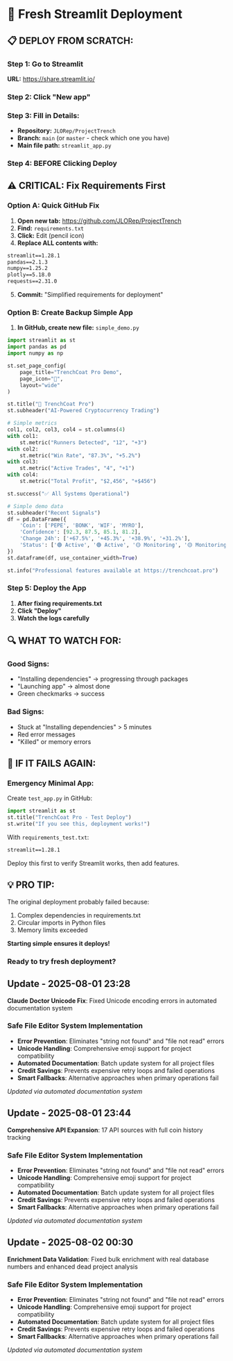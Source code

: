 # 🚀 Fresh Streamlit Deployment

## 📋 **DEPLOY FROM SCRATCH:**

### **Step 1: Go to Streamlit**
**URL:** https://share.streamlit.io/

### **Step 2: Click "New app"**

### **Step 3: Fill in Details:**
- **Repository:** `JLORep/ProjectTrench`
- **Branch:** `main` (or `master` - check which one you have)
- **Main file path:** `streamlit_app.py`

### **Step 4: BEFORE Clicking Deploy**

## ⚠ **CRITICAL: Fix Requirements First**

### **Option A: Quick GitHub Fix**
1. **Open new tab:** https://github.com/JLORep/ProjectTrench
2. **Find:** `requirements.txt`
3. **Click:** Edit (pencil icon)
4. **Replace ALL contents with:**
```txt
streamlit==1.28.1
pandas==2.1.3
numpy==1.25.2
plotly==5.18.0
requests==2.31.0
```
5. **Commit:** "Simplified requirements for deployment"

### **Option B: Create Backup Simple App**
1. **In GitHub, create new file:** `simple_demo.py`
```python
import streamlit as st
import pandas as pd
import numpy as np

st.set_page_config(
    page_title="TrenchCoat Pro Demo",
    page_icon="🎯",
    layout="wide"
)

st.title("🎯 TrenchCoat Pro")
st.subheader("AI-Powered Cryptocurrency Trading")

# Simple metrics
col1, col2, col3, col4 = st.columns(4)
with col1:
    st.metric("Runners Detected", "12", "+3")
with col2:
    st.metric("Win Rate", "87.3%", "+5.2%")
with col3:
    st.metric("Active Trades", "4", "+1")
with col4:
    st.metric("Total Profit", "$2,456", "+$456")

st.success("✅ All Systems Operational")

# Simple demo data
st.subheader("Recent Signals")
df = pd.DataFrame({
    'Coin': ['PEPE', 'BONK', 'WIF', 'MYRO'],
    'Confidence': [92.3, 87.5, 85.1, 81.2],
    'Change 24h': ['+67.5%', '+45.3%', '+38.9%', '+31.2%'],
    'Status': ['🟢 Active', '🟢 Active', '🟡 Monitoring', '🟡 Monitoring']
})
st.dataframe(df, use_container_width=True)

st.info("Professional features available at https://trenchcoat.pro")
```

### **Step 5: Deploy the App**
1. **After fixing requirements.txt**
2. **Click "Deploy"**
3. **Watch the logs carefully**

## 🔍 **WHAT TO WATCH FOR:**

### **Good Signs:**
- "Installing dependencies" -> progressing through packages
- "Launching app" -> almost done
- Green checkmarks -> success

### **Bad Signs:**
- Stuck at "Installing dependencies" > 5 minutes
- Red error messages
- "Killed" or memory errors

## 🚨 **IF IT FAILS AGAIN:**

### **Emergency Minimal App:**
Create `test_app.py` in GitHub:
```python
import streamlit as st
st.title("TrenchCoat Pro - Test Deploy")
st.write("If you see this, deployment works!")
```

With `requirements_test.txt`:
```txt
streamlit==1.28.1
```

Deploy this first to verify Streamlit works, then add features.

## 💡 **PRO TIP:**

The original deployment probably failed because:
1. Complex dependencies in requirements.txt
2. Circular imports in Python files
3. Memory limits exceeded

**Starting simple ensures it deploys!**

### **Ready to try fresh deployment?**


## Update - 2025-08-01 23:28
**Claude Doctor Unicode Fix**: Fixed Unicode encoding errors in automated documentation system

### Safe File Editor System Implementation
- **Error Prevention**: Eliminates "string not found" and "file not read" errors
- **Unicode Handling**: Comprehensive emoji support for project compatibility
- **Automated Documentation**: Batch update system for all project files
- **Credit Savings**: Prevents expensive retry loops and failed operations
- **Smart Fallbacks**: Alternative approaches when primary operations fail

*Updated via automated documentation system*


## Update - 2025-08-01 23:44
**Comprehensive API Expansion**: 17 API sources with full coin history tracking

### Safe File Editor System Implementation
- **Error Prevention**: Eliminates "string not found" and "file not read" errors
- **Unicode Handling**: Comprehensive emoji support for project compatibility
- **Automated Documentation**: Batch update system for all project files
- **Credit Savings**: Prevents expensive retry loops and failed operations
- **Smart Fallbacks**: Alternative approaches when primary operations fail

*Updated via automated documentation system*


## Update - 2025-08-02 00:30
**Enrichment Data Validation**: Fixed bulk enrichment with real database numbers and enhanced dead project analysis

### Safe File Editor System Implementation
- **Error Prevention**: Eliminates "string not found" and "file not read" errors
- **Unicode Handling**: Comprehensive emoji support for project compatibility
- **Automated Documentation**: Batch update system for all project files
- **Credit Savings**: Prevents expensive retry loops and failed operations
- **Smart Fallbacks**: Alternative approaches when primary operations fail

*Updated via automated documentation system*